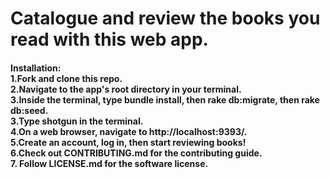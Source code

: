 <h1>Catalogue and review the books you read with this web app.</h1>

<h4>
Installation:
<br>
1.Fork and clone this repo.
<br>
2.Navigate to the app's root directory in your terminal.
<br>
3.Inside the terminal, type bundle install, then rake db:migrate, then rake db:seed.
<br>
3.Type shotgun in the terminal.
<br>
4.On a web browser, navigate to http://localhost:9393/.
<br>
5.Create an account, log in, then start reviewing books!
<br>
6.Check out CONTRIBUTING.md for the contributing guide.
<br>
7. Follow LICENSE.md for the software license.
</h4>